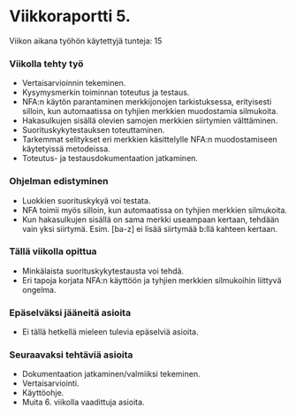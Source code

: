 # Viikkoraportti 5.
Viikon aikana työhön käytettyjä tunteja: 15
### Viikolla tehty työ
* Vertaisarvioinnin tekeminen.  
* Kysymysmerkin toiminnan toteutus ja testaus.  
* NFA:n käytön parantaminen merkkijonojen tarkistuksessa, erityisesti silloin, kun automaatissa on tyhjien merkkien muodostamia silmukoita.  
* Hakasulkujen sisällä olevien samojen merkkien siirtymien välttäminen.  
* Suorituskykytestauksen toteuttaminen.  
* Tarkemmat selitykset eri merkkien käsittelylle NFA:n muodostamiseen käytetyissä metodeissa.  
* Toteutus- ja testausdokumentaation jatkaminen. 

### Ohjelman edistyminen
* Luokkien suorituskykyä voi testata.  
* NFA toimii myös silloin, kun automaatissa on tyhjien merkkien silmukoita.  
* Kun hakasulkujen sisällä on sama merkki useampaan kertaan, tehdään vain yksi siirtymä. Esim. [ba-z] ei lisää siirtymää b:llä kahteen kertaan.  

### Tällä viikolla opittua
* Minkälaista suorituskykytestausta voi tehdä.  
* Eri tapoja korjata NFA:n käyttöön ja tyhjien merkkien silmukoihin liittyvä ongelma.  

### Epäselväksi jääneitä asioita
* Ei tällä hetkellä mieleen tulevia epäselviä asioita.

### Seuraavaksi tehtäviä asioita  
* Dokumentaation jatkaminen/valmiiksi tekeminen.  
* Vertaisarviointi.  
* Käyttöohje. 
* Muita 6. viikolla vaadittuja asioita.  
